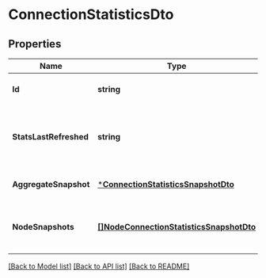 # ConnectionStatisticsDto

## Properties
Name | Type | Description | Notes
------------ | ------------- | ------------- | -------------
**Id** | **string** | The ID of the connection | [optional] [default to null]
**StatsLastRefreshed** | **string** | The timestamp of when the stats were last refreshed | [optional] [default to null]
**AggregateSnapshot** | [***ConnectionStatisticsSnapshotDto**](ConnectionStatisticsSnapshotDTO.md) |  | [optional] [default to null]
**NodeSnapshots** | [**[]NodeConnectionStatisticsSnapshotDto**](NodeConnectionStatisticsSnapshotDTO.md) | A list of status snapshots for each node | [optional] [default to null]

[[Back to Model list]](../README.md#documentation-for-models) [[Back to API list]](../README.md#documentation-for-api-endpoints) [[Back to README]](../README.md)

